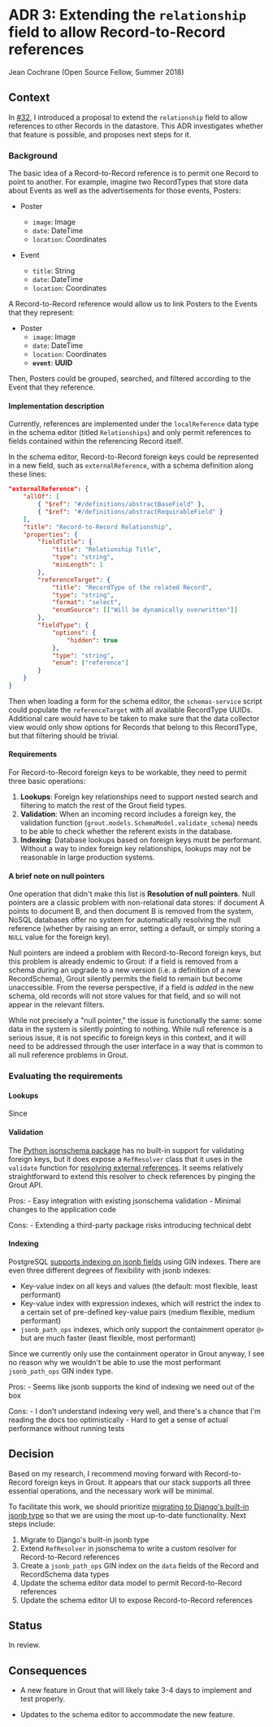 # ADR 3: Extending the `relationship` field to allow Record-to-Record references 

Jean Cochrane (Open Source Fellow, Summer 2018)

## Context

In [#32](https://github.com/azavea/grout-2018-fellowship/issues/32),
I introduced a proposal to extend the `relationship` field to allow references
to other Records in the datastore. This ADR investigates whether that feature
is possible, and proposes next steps for it.

### Background

The basic idea of a Record-to-Record reference is to permit one Record to
point to another. For example, imagine two RecordTypes that store data about
Events as well as the advertisements for those events, Posters:

- Poster
    - `image`: Image
    - `date`: DateTime
    - `location`: Coordinates

- Event
    - `title`: String
    - `date`: DateTime
    - `location`: Coordinates

A Record-to-Record reference would allow us to link Posters to the Events
that they represent:

- Poster
    - `image`: Image
    - `date`: DateTime
    - `location`: Coordinates
    - **`event`**: **UUID**

Then, Posters could be grouped, searched, and filtered according to the Event
that they reference.

#### Implementation description

Currently, references are implemented under the `localReference` data type in
the schema editor (titled `Relationships`) and only permit references to
fields contained within the referencing Record itself.

In the schema editor, Record-to-Record foreign keys could be represented in a new field, such as
`externalReference`, with a schema definition along these lines:

```json
"externalReference": {
    "allOf": [
        { "$ref": "#/definitions/abstractBaseField" },
        { "$ref": "#/definitions/abstractRequirableField" }
    ],
    "title": "Record-to-Record Relationship",
    "properties": {
        "fieldTitle": {
            "title": "Relationship Title",
            "type": "string",
            "minLength": 1
        },
        "referenceTarget": {
            "title": "RecordType of the related Record",
            "type": "string",
            "format": "select",
            "enumSource": [["Will be dynamically overwritten"]]
        },
        "fieldType": {
            "options": {
                "hidden": true
            },
            "type": "string",
            "enum": ["reference"]
        }
    }
}
```

Then when loading a form for the schema editor, the `schemas-service` script
could populate the `referenceTarget` with all available RecordType UUIDs.
Additional care would have to be taken to make sure that the data collector
view would only show options for Records that belong to this RecordType, but
that filtering should be trivial. 

#### Requirements

For Record-to-Record foreign keys to be workable, they need to permit three basic
operations:

1. **Lookups**: Foreign key relationships need to support nested search and
   filtering to match the rest of the Grout field types.
2. **Validation**: When an incoming record includes a foreign key, the validation function
   (`grout.models.SchemaModel.validate_schema`) needs to be able to check
   whether the referent exists in the database.
3. **Indexing**: Database lookups based on foreign keys must be performant.
   Without a way to index foreign key relationships, lookups may not be
   reasonable in large production systems. 

#### A brief note on null pointers

One operation that didn't make this list is **Resolution of null pointers**.
Null pointers are a classic problem with non-relational data stores: if document
A points to document B, and then document B is removed from the system, NoSQL
databases offer no system for automatically resolving the null reference
(whether by raising an error, setting a default, or simply storing a `NULL`
value for the foreign key).

Null pointers are indeed a problem with Record-to-Record foreign keys, but this
problem is already endemic to Grout: if a field is removed from a schema during
an upgrade to a new version (i.e. a definition of a new RecordSchema), Grout
silently permits the field to remain but become unaccessible. From the reverse
perspective, if a field is _added_ in the new schema, old records will not store
values for that field, and so will not appear in the relevant filters.

While not precisely a "null pointer," the issue is functionally the same: some data
in the system is silently pointing to nothing. While null reference is a serious
issue, it is not specific to foreign
keys in this context, and it will need to be addressed through the user
interface in a way that is common to all null reference problems in Grout.

### Evaluating the requirements

#### Lookups

Since 

#### Validation

The [Python jsonschema package](https://python-jsonschema.readthedocs.io) has
no built-in support for validating foreign keys, but it does expose
a `RefResolver` class that it uses in the `validate` function for [resolving external
references](https://python-jsonschema.readthedocs.io). It seems relatively
straightforward to extend this resolver to check references by pinging the Grout
API.

Pros:
    - Easy integration with existing jsonschema validation
    - Minimal changes to the application code

Cons:
    - Extending a third-party package risks introducing technical debt

#### Indexing

PostgreSQL [supports indexing on jsonb
fields](https://www.postgresql.org/docs/9.4/static/datatype-json.html#JSON-INDEXING)
using GIN indexes. There are even three different degrees of flexibility with
jsonb indexes:

- Key-value index on all keys and values (the default: most flexible, least performant)
- Key-value index with expression indexes, which will restrict the index to
  a certain set of pre-defined key-value pairs (medium flexible, medium performant)
- `jsonb_path_ops` indexes, which only support the containment operator `@>`
  but are much faster (least flexible, most performant)

Since we currently only use the containment operator in Grout anyway, I see no
reason why we wouldn't be able to use the most performant `jsonb_path_ops` GIN
index type.

Pros:
    - Seems like jsonb supports the kind of indexing we need out of the box

Cons:
    - I don't understand indexing very well, and there's a chance that I'm
      reading the docs too optimistically
    - Hard to get a sense of actual performance without running tests

## Decision

Based on my research, I recommend moving forward with Record-to-Record
foreign keys in Grout. It appears that our stack supports all three essential
operations, and the necessary work will be minimal.

To facilitate this work, we should prioritize [migrating
to Django's built-in jsonb type](https://github.com/azavea/grout-2018-fellowship/issues/12)
so that we are using the most up-to-date functionality. Next steps include:

1. Migrate to Django's built-in jsonb type
2. Extend `RefResolver` in jsonschema to write a custom resolver for Record-to-Record
   references
3. Create a `jsonb_path_ops` GIN index on the `data` fields of the Record and
   RecordSchema data types
4. Update the schema editor data model to permit Record-to-Record references
5. Update the schema editor UI to expose Record-to-Record references

## Status

In review.

## Consequences

- A new feature in Grout that will likely take 3-4 days to implement
  and test properly.

- Updates to the schema editor to accommodate the new feature.
